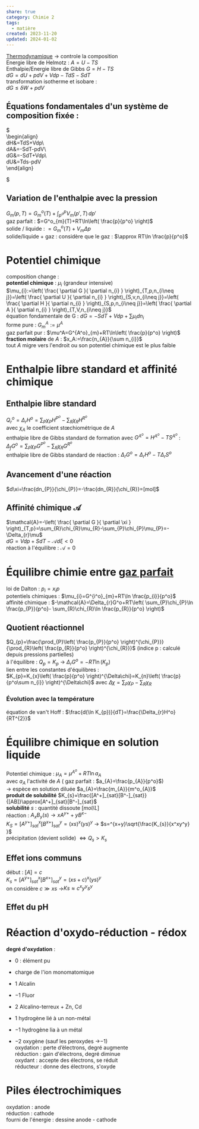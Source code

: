 ```yaml
---  
share: true  
category: Chimie 2  
tags:  
  - matière  
created: 2023-11-20  
updated: 2024-01-02  
---  
```

  
  
[Thermodynamique](Thermodynamique.md) → controle la composition  
Energie libre de Helmotz     : $A=U-TS$  
Enthalpie/Energie libre de Gibbs  $G = H-TS$  
$dG = dU + p dV + V dp − T dS − S dT$  
transformation isotherme et isobare :   
	$dG\leq \delta W+pdV$  
## Équations fondamentales d'un système de composition fixée :  
  
  
$  
\begin{align}  
dH&=TdS+Vdp\\  
dA&=-SdT-pdV\\  
dG&=-SdT+Vdp\\  
dU&=Tds-pdV  
\end{align}  
  
  
$  
## Variation de l'enthalpie avec la pression  
$G_{m}(p,T)=G^o_{m}(T)+\int_{p^o}^{p}  V_{m}(p',T)\, dp'$  
gaz parfait : $=G^o_{m}(T)+RT\ln\left( \frac{p}{p^o} \right)$  
solide / liquide : $=G^o_{m}(T)+ V_{m} \Delta p$  
solide/liquide + gaz : considère que le gaz : $\approx RT\ln \frac{p}{p^o}$  
# Potentiel chimique  
composition change :  
**potentiel chimique** : $\mu_{i}$ (grandeur intensive)  
$\mu_{i}:=\left( \frac{ \partial G }{ \partial n_{i} } \right)_{T,p,n_{i\neq j}}=\left( \frac{ \partial U }{ \partial n_{i} } \right)_{S,v,n_{i\neq j}}=\left( \frac{ \partial H }{ \partial n_{i} } \right)_{S,p,n_{i\neq j}}=\left( \frac{ \partial A }{ \partial n_{i} } \right)_{T,V,n_{i\neq j}}$  
équation fondamentale de G : $dG=-SdT+Vdp+\sum \mu_{i}dn_{i}$  
forme pure : $G^A_{m}:=\mu^A$  
gaz parfait pur : $\mu^A=G^{A^o}_{m}+RT\ln\left( \frac{p}{p^o} \right)$  
**fraction molaire** de $A$ : $x_A:=\frac{n_{A}}{\sum n_{i}}$  
tout $A$ migre vers l'endroit ou son potentiel chimique est le plus faible  
# Enthalpie libre standard et affinité chimique  
  
## Enthalpie libre standard  
$Q^o_{r}=\Delta_{r}H^o=\sum_{P}\chi_{P} H^{P^o}-\sum_{R}\chi_{R}H^{R^o}$  
avec $\chi_{A}$ le coefficient stœchiométrique de $A$  
enthalpie libre de Gibbs standard de formation avec $G^{A^o}=H^{A^o}-TS^{A^o}$ :   
$\Delta_{f}G^o=\sum_{P}\chi_{P} G^{P^o}-\sum_{R}\chi_{R}G^{R^o}$  
enthalpie libre de Gibbs standard de réaction : $\Delta_{r}G^o=\Delta_{r}H^o-T\Delta_{r}S^o$  
## Avancement d'une réaction  
$d\xi=\frac{dn_{P}}{\chi_{P}}=-\frac{dn_{R}}{\chi_{R}}=[mol]$  
## Affinité chimique $\mathcal{A}$  
$\mathcal{A}=-\left( \frac{ \partial G }{ \partial \xi } \right)_{T,p}=\sum_{R}\chi_{R}\mu_{R}-\sum_{P}\chi_{P}\mu_{P}=-\Delta_{r}\mu$  
$dG=Vdp+SdT-\mathcal{A}d\xi<0$  
réaction à l'équilibre : $\mathcal{A}=0$  
  
# Équilibre chimie entre [gaz parfait](gaz%20parfait.md)  
loi de Dalton : $p_{i}=x_{i}p$  
potentiels chimiques : $\mu_{i}=G^{i^o}_{m}+RT\ln \frac{p_{i}}{p^o}$  
affinité chimique : $-\mathcal{A}=\Delta_{r}G^o+RT\left( \sum_{P}\chi_{P}\ln \frac{p_{P}}{p^o}- \sum_{R}\chi_{R}\ln \frac{p_{R}}{p^o} \right)$  
## Quotient réactionnel  
$Q_{p}=\frac{\prod_{P}\left( \frac{p_{P}}{p^o} \right)^{\chi_{P}}}{\prod_{R}\left( \frac{p_{R}}{p^o} \right)^{\chi_{R}}}$ (indice p : calculé depuis pressions partielles)  
à l'équilibre : $Q_{p}=K_{p}$ → $\Delta_{r}G^o=-RT\ln(K_{p})$  
lien entre les constantes d'équilibres :   
$K_{p}=K_{x}\left( \frac{p}{p^o} \right)^{\Delta\chi}=K_{n}\left( \frac{p}{p^o\sum n_{i}} \right)^{\Delta\chi}$ avec $\Delta\chi=\sum_{P}\chi_{P}-\sum_{R}\chi_{R}$  
### Évolution avec la température  
équation de van't Hoff : $\frac{d(\ln K_{p})}{dT}=\frac{\Delta_{r}H^o}{RT^{2}}$  
  
# Équilibre chimique en solution liquide  
Potentiel chimique : $\mu_{A}=\mu^{A^o}+RT\ln a_{A}$  
avec $a_{A}$ l'activité de $A$ ( gaz parfait : $a_{A}=\frac{p_{A}}{p^o}$)  
→ espèce en solution diluée $a_{A}=\frac{m_{A}}{m^o_{A}}$  
**produit de solubilité** $K_{s}=\frac{[A^+]_{sat}[B^-]_{sat}}{[AB]}\approx[A^+]_{sat}[B^-]_{sat}$  
**solubilité** $s$ : quantité dissoute $[mol/L]$  
réaction : $A_{x}B_{y}(s)\to xA^{y+}+yB^{x-}$  
$K_{S}=[A^{y+}]^x_{sat}[B^{x+}]^y_{sat}=(xs)^x(ys)^y$  → $s=^{x+y}\sqrt{\frac{K_{s}}{x^xy^y}  }$  
précipitation (devient solide) $\iff Q_{s}>K_{s}$  
## Effet ions communs  
début : $[A]=c$  
$K_{s}=[A^{y+}]^x_{sat}[B^{x+}]^y_{sat}=(xs+c)^x(ys)^y$  
on considère $c \gg xs$ →$Ks\approx c^xy^ys^y$  
## Effet du pH  
  
# Réaction d'oxydo-réduction - rédox  
**degré d'oxydation**  :   
  
- $0$ : élément pu  
  
- charge de l'ion monomatomique  
  
- $1$ Alcalin  
  
- $-1$ Fluor  
  
- $2$ Alcalino-terreux + Zn, Cd  
  
- $1$ hydrogène lié à un non-métal  
  
- $-1$ hydrogène lia à un métal  
  
- $-2$ oxygène (sauf les peroxydes →$-1$)  
oxydation : perte d’électrons, degré augmente  
réduction : gain d'électrons,  degré diminue  
oxydant    : accepte des électrons, se réduit  
réducteur : donne des électrons,  s'oxyde  
  
# Piles électrochimiques  
oxydation : anode  
réduction : cathode  
fourni de l'énergie : dessine anode - cathode  
